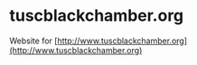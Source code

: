 # tuscblackchamber.org

Website for [http://www.tuscblackchamber.org](http://www.tuscblackchamber.org)